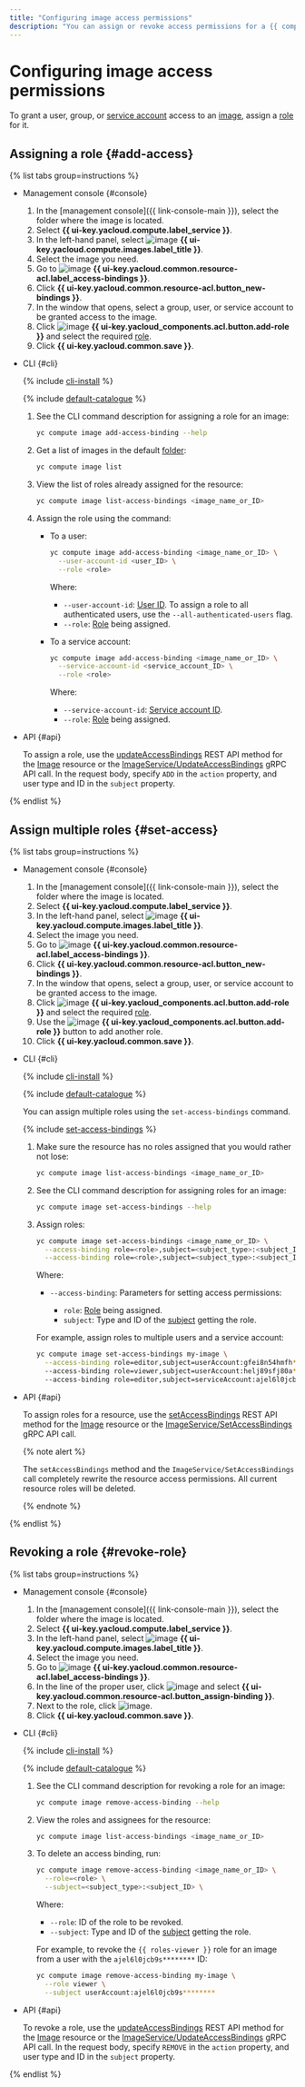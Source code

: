 ```yaml
---
title: "Configuring image access permissions"
description: "You can assign or revoke access permissions for a {{ compute-name }} image."
---
```


# Configuring image access permissions

To grant a user, group, or [service account](../../../iam/concepts/users/service-accounts.md) access to an [image](../../concepts/image.md), assign a [role](../../../iam/concepts/access-control/roles.md) for it.

## Assigning a role {#add-access}

{% list tabs group=instructions %}

- Management console {#console}

   1. In the [management console]({{ link-console-main }}), select the folder where the image is located.
   1. Select **{{ ui-key.yacloud.compute.label_service }}**.
   1. In the left-hand panel, select ![image](../../../_assets/console-icons/layers.svg) **{{ ui-key.yacloud.compute.images.label_title }}**.
   1. Select the image you need.
   1. Go to ![image](../../../_assets/console-icons/persons.svg) **{{ ui-key.yacloud.common.resource-acl.label_access-bindings }}**.
   1. Click **{{ ui-key.yacloud.common.resource-acl.button_new-bindings }}**.
   1. In the window that opens, select a group, user, or service account to be granted access to the image.
   1. Click ![image](../../../_assets/console-icons/plus.svg) **{{ ui-key.yacloud_components.acl.button.add-role }}** and select the required [role](../../security/index.md#roles-list).
   1. Click **{{ ui-key.yacloud.common.save }}**.

- CLI {#cli}

   {% include [cli-install](../../../_includes/cli-install.md) %}

   {% include [default-catalogue](../../../_includes/default-catalogue.md) %}

   1. See the CLI command description for assigning a role for an image:

      ```bash
      yc compute image add-access-binding --help
      ```

   1. Get a list of images in the default [folder](../../../resource-manager/concepts/resources-hierarchy.md#folder):

      ```bash
      yc compute image list
      ```

   1. View the list of roles already assigned for the resource:

      ```bash
      yc compute image list-access-bindings <image_name_or_ID>
      ```

   1. Assign the role using the command:

      * To a user:

         ```bash
         yc compute image add-access-binding <image_name_or_ID> \
           --user-account-id <user_ID> \
           --role <role>
         ```

         Where:

         * `--user-account-id`: [User ID](../../../iam/operations/users/get.md). To assign a role to all authenticated users, use the `--all-authenticated-users` flag.
         * `--role`: [Role](../../security/index.md#roles-list) being assigned.

      * To a service account:

         ```bash
         yc compute image add-access-binding <image_name_or_ID> \
           --service-account-id <service_account_ID> \
           --role <role>
         ```

         Where:

         * `--service-account-id`: [Service account ID](../../../iam/operations/sa/get-id.md).
         * `--role`: [Role](../../security/index.md#roles-list) being assigned.

- API {#api}

   To assign a role, use the [updateAccessBindings](../../api-ref/Image/updateAccessBindings.md) REST API method for the [Image](../../api-ref/Image/index.md) resource or the [ImageService/UpdateAccessBindings](../../api-ref/grpc/image_service.md#UpdateAccessBindings) gRPC API call. In the request body, specify `ADD` in the `action` property, and user type and ID in the `subject` property.

{% endlist %}

## Assign multiple roles {#set-access}

{% list tabs group=instructions %}

- Management console {#console}

   1. In the [management console]({{ link-console-main }}), select the folder where the image is located.
   1. Select **{{ ui-key.yacloud.compute.label_service }}**.
   1. In the left-hand panel, select ![image](../../../_assets/console-icons/layers.svg) **{{ ui-key.yacloud.compute.images.label_title }}**.
   1. Select the image you need.
   1. Go to ![image](../../../_assets/console-icons/persons.svg) **{{ ui-key.yacloud.common.resource-acl.label_access-bindings }}**.
   1. Click **{{ ui-key.yacloud.common.resource-acl.button_new-bindings }}**.
   1. In the window that opens, select a group, user, or service account to be granted access to the image.
   1. Click ![image](../../../_assets/console-icons/plus.svg) **{{ ui-key.yacloud_components.acl.button.add-role }}** and select the required [role](../../security/index.md#roles-list).
   1. Use the ![image](../../../_assets/console-icons/plus.svg) **{{ ui-key.yacloud_components.acl.button.add-role }}** button to add another role.
   1. Click **{{ ui-key.yacloud.common.save }}**.

- CLI {#cli}

   {% include [cli-install](../../../_includes/cli-install.md) %}

   {% include [default-catalogue](../../../_includes/default-catalogue.md) %}

   You can assign multiple roles using the `set-access-bindings` command.

   {% include [set-access-bindings](../../../_includes/compute/set-access-bindings-note.md) %}

   1. Make sure the resource has no roles assigned that you would rather not lose:

      ```bash
      yc compute image list-access-bindings <image_name_or_ID>
      ```

   1. See the CLI command description for assigning roles for an image:

      ```bash
      yc compute image set-access-bindings --help
      ```

   1. Assign roles:

      ```bash
      yc compute image set-access-bindings <image_name_or_ID> \
        --access-binding role=<role>,subject=<subject_type>:<subject_ID> \
        --access-binding role=<role>,subject=<subject_type>:<subject_ID>
      ```

      Where:

      * `--access-binding`: Parameters for setting access permissions:

         * `role`: [Role](../../security/index.md#roles-list) being assigned.
         * `subject`: Type and ID of the [subject](../../../iam/concepts/access-control/index.md#subject) getting the role.

      For example, assign roles to multiple users and a service account:

      ```bash
      yc compute image set-access-bindings my-image \
        --access-binding role=editor,subject=userAccount:gfei8n54hmfh********
        --access-binding role=viewer,subject=userAccount:helj89sfj80a********
        --access-binding role=editor,subject=serviceAccount:ajel6l0jcb9s********
      ```

- API {#api}

   To assign roles for a resource, use the [setAccessBindings](../../api-ref/Image/setAccessBindings.md) REST API method for the [Image](../../api-ref/Image/index.md) resource or the [ImageService/SetAccessBindings](../../api-ref/grpc/image_service.md#SetAccessBindings) gRPC API call.

   {% note alert %}

   The `setAccessBindings` method and the `ImageService/SetAccessBindings` call completely rewrite the resource access permissions. All current resource roles will be deleted.

   {% endnote %}

{% endlist %}

## Revoking a role {#revoke-role}

{% list tabs group=instructions %}

- Management console {#console}

   1. In the [management console]({{ link-console-main }}), select the folder where the image is located.
   1. Select **{{ ui-key.yacloud.compute.label_service }}**.
   1. In the left-hand panel, select ![image](../../../_assets/console-icons/layers.svg) **{{ ui-key.yacloud.compute.images.label_title }}**.
   1. Select the image you need.
   1. Go to ![image](../../../_assets/console-icons/persons.svg) **{{ ui-key.yacloud.common.resource-acl.label_access-bindings }}**.
   1. In the line of the proper user, click ![image](../../../_assets/horizontal-ellipsis.svg) and select **{{ ui-key.yacloud.common.resource-acl.button_assign-binding }}**.
   1. Next to the role, click ![image](../../../_assets/cross.svg).
   1. Click **{{ ui-key.yacloud.common.save }}**.

- CLI {#cli}

   {% include [cli-install](../../../_includes/cli-install.md) %}

   {% include [default-catalogue](../../../_includes/default-catalogue.md) %}

   1. See the CLI command description for revoking a role for an image:

      ```bash
      yc compute image remove-access-binding --help
      ```

   1. View the roles and assignees for the resource:

      ```bash
      yc compute image list-access-bindings <image_name_or_ID>
      ```

   1. To delete an access binding, run:

      ```bash
      yc compute image remove-access-binding <image_name_or_ID> \
        --role=<role> \
        --subject=<subject_type>:<subject_ID> \
      ```

      Where:

      * `--role`: ID of the role to be revoked.
      * `--subject`: Type and ID of the [subject](../../../iam/concepts/access-control/index.md#subject) getting the role.

      For example, to revoke the `{{ roles-viewer }}` role for an image from a user with the `ajel6l0jcb9s********` ID:

      ```bash
      yc compute image remove-access-binding my-image \
        --role viewer \
        --subject userAccount:ajel6l0jcb9s********
      ```

- API {#api}

   To revoke a role, use the [updateAccessBindings](../../api-ref/Image/updateAccessBindings.md) REST API method for the [Image](../../api-ref/Image/index.md) resource or the [ImageService/UpdateAccessBindings](../../api-ref/grpc/image_service.md#UpdateAccessBindings) gRPC API call. In the request body, specify `REMOVE` in the `action` property, and user type and ID in the `subject` property.

{% endlist %}
